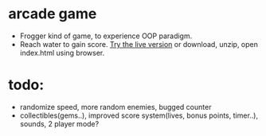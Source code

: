 # arcade game

- Frogger kind of game, to experience OOP paradigm.
- Reach water to gain score.
  [Try the live version](https://lacid.github.io/arcade_game/) or download, unzip, open index.html using browser.

# todo:

- randomize speed, more random enemies, bugged counter
- collectibles(gems..), improved score system(lives, bonus points, timer..), sounds, 2 player mode?
